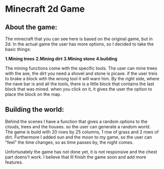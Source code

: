 # Minecraft 2d Game


## About the game:

The minecraft that you can see here is based on the original game, but in 2d.
In the actual game the user has more options, so I decided to take the basic things:

**1.Mining trees**
**2.Mining dirt**
**3.Mining stone**
**4.building**

The mining functions come with the specific tools.
The user can mine trees with the axe, the dirt you need a shovel and stone is picaxe. if the user treis to brake a block with the wrong tool it will warn him.
By the right side, where the nave bar is and all the tools, there is a little block that contains the last block that was mined. when you click on it, it gives the user the option to place the block on the map.


## Building the world:

Behind the scenes I have a function that gives a random options to the clouds, trees and the houses. so the user can generate a random world.
The game is build with 20 rows by 25 columns, 1 row of grass and 2 rows of dirt.
Furthermore I added sun and the moon to my game, so the user can "feel" the time changes, so as time passes by, the night comes.

Unfortunately the game has not done yet, it is not responsive and the chest part doens't work. I believe that Ill finish the game soon and add more features.
